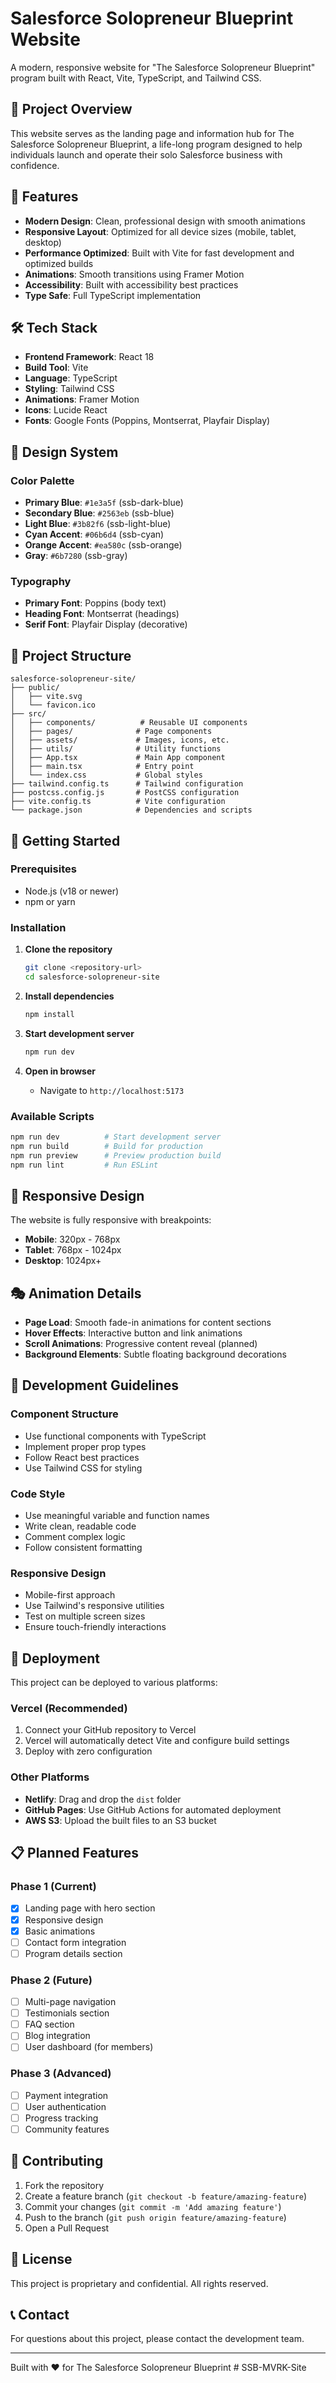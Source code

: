 # Salesforce Solopreneur Blueprint Website

A modern, responsive website for "The Salesforce Solopreneur Blueprint" program built with React, Vite, TypeScript, and Tailwind CSS.

## 🎯 Project Overview

This website serves as the landing page and information hub for The Salesforce Solopreneur Blueprint, a life-long program designed to help individuals launch and operate their solo Salesforce business with confidence.

## 🚀 Features

- **Modern Design**: Clean, professional design with smooth animations
- **Responsive Layout**: Optimized for all device sizes (mobile, tablet, desktop)
- **Performance Optimized**: Built with Vite for fast development and optimized builds
- **Animations**: Smooth transitions using Framer Motion
- **Accessibility**: Built with accessibility best practices
- **Type Safe**: Full TypeScript implementation

## 🛠️ Tech Stack

- **Frontend Framework**: React 18
- **Build Tool**: Vite
- **Language**: TypeScript
- **Styling**: Tailwind CSS
- **Animations**: Framer Motion
- **Icons**: Lucide React
- **Fonts**: Google Fonts (Poppins, Montserrat, Playfair Display)

## 🎨 Design System

### Color Palette
- **Primary Blue**: `#1e3a5f` (ssb-dark-blue)
- **Secondary Blue**: `#2563eb` (ssb-blue)
- **Light Blue**: `#3b82f6` (ssb-light-blue)
- **Cyan Accent**: `#06b6d4` (ssb-cyan)
- **Orange Accent**: `#ea580c` (ssb-orange)
- **Gray**: `#6b7280` (ssb-gray)

### Typography
- **Primary Font**: Poppins (body text)
- **Heading Font**: Montserrat (headings)
- **Serif Font**: Playfair Display (decorative)

## 📁 Project Structure

```
salesforce-solopreneur-site/
├── public/
│   ├── vite.svg
│   └── favicon.ico
├── src/
│   ├── components/          # Reusable UI components
│   ├── pages/              # Page components
│   ├── assets/             # Images, icons, etc.
│   ├── utils/              # Utility functions
│   ├── App.tsx             # Main App component
│   ├── main.tsx            # Entry point
│   └── index.css           # Global styles
├── tailwind.config.ts      # Tailwind configuration
├── postcss.config.js       # PostCSS configuration
├── vite.config.ts          # Vite configuration
└── package.json            # Dependencies and scripts
```

## 🚀 Getting Started

### Prerequisites
- Node.js (v18 or newer)
- npm or yarn

### Installation

1. **Clone the repository**
   ```bash
   git clone <repository-url>
   cd salesforce-solopreneur-site
   ```

2. **Install dependencies**
   ```bash
   npm install
   ```

3. **Start development server**
   ```bash
   npm run dev
   ```

4. **Open in browser**
   - Navigate to `http://localhost:5173`

### Available Scripts

```bash
npm run dev          # Start development server
npm run build        # Build for production
npm run preview      # Preview production build
npm run lint         # Run ESLint
```

## 📱 Responsive Design

The website is fully responsive with breakpoints:
- **Mobile**: 320px - 768px
- **Tablet**: 768px - 1024px
- **Desktop**: 1024px+

## 🎭 Animation Details

- **Page Load**: Smooth fade-in animations for content sections
- **Hover Effects**: Interactive button and link animations
- **Scroll Animations**: Progressive content reveal (planned)
- **Background Elements**: Subtle floating background decorations

## 🔧 Development Guidelines

### Component Structure
- Use functional components with TypeScript
- Implement proper prop types
- Follow React best practices
- Use Tailwind CSS for styling

### Code Style
- Use meaningful variable and function names
- Write clean, readable code
- Comment complex logic
- Follow consistent formatting

### Responsive Design
- Mobile-first approach
- Use Tailwind's responsive utilities
- Test on multiple screen sizes
- Ensure touch-friendly interactions

## 🚀 Deployment

This project can be deployed to various platforms:

### Vercel (Recommended)
1. Connect your GitHub repository to Vercel
2. Vercel will automatically detect Vite and configure build settings
3. Deploy with zero configuration

### Other Platforms
- **Netlify**: Drag and drop the `dist` folder
- **GitHub Pages**: Use GitHub Actions for automated deployment
- **AWS S3**: Upload the built files to an S3 bucket

## 📋 Planned Features

### Phase 1 (Current)
- [x] Landing page with hero section
- [x] Responsive design
- [x] Basic animations
- [ ] Contact form integration
- [ ] Program details section

### Phase 2 (Future)
- [ ] Multi-page navigation
- [ ] Testimonials section
- [ ] FAQ section
- [ ] Blog integration
- [ ] User dashboard (for members)

### Phase 3 (Advanced)
- [ ] Payment integration
- [ ] User authentication
- [ ] Progress tracking
- [ ] Community features

## 🤝 Contributing

1. Fork the repository
2. Create a feature branch (`git checkout -b feature/amazing-feature`)
3. Commit your changes (`git commit -m 'Add amazing feature'`)
4. Push to the branch (`git push origin feature/amazing-feature`)
5. Open a Pull Request

## 📄 License

This project is proprietary and confidential. All rights reserved.

## 📞 Contact

For questions about this project, please contact the development team.

---

Built with ❤️ for The Salesforce Solopreneur Blueprint
#   S S B - M V R K - S i t e 
 
 